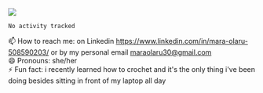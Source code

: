 

 <img align="center" src="https://github-readme-stats.vercel.app/api?username=MaraxD&theme=github_dark&show_icons=true&count_private=true"/>
 <br/>

<!--START_SECTION:waka-->

```text
No activity tracked
```

<!--END_SECTION:waka-->
<!--[![willianrod's wakatime stats](https://github-readme-stats.vercel.app/api/wakatime?username=MaraxD)](https://github.com/anuraghazra/github-readme-stats)-->

<!--🌱 I’m currently learning: C# and Java <br/>-->
📫 How to reach me: on Linkedin https://www.linkedin.com/in/mara-olaru-508590203/ or by my personal email maraolaru30@gmail.com <br/>
😄 Pronouns: she/her <br/>
⚡ Fun fact: i recently learned how to crochet and it's the only thing i've been doing besides sitting in front of my laptop all day <br/>
 
